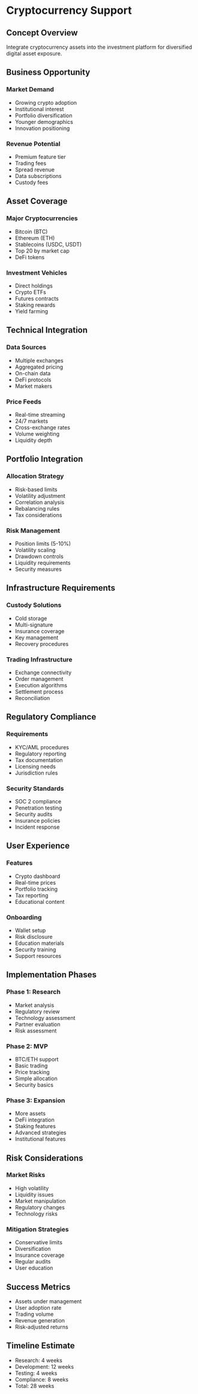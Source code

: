 # Cryptocurrency Support

## Concept Overview
Integrate cryptocurrency assets into the investment platform for diversified digital asset exposure.

## Business Opportunity

### Market Demand
- Growing crypto adoption
- Institutional interest
- Portfolio diversification
- Younger demographics
- Innovation positioning

### Revenue Potential
- Premium feature tier
- Trading fees
- Spread revenue
- Data subscriptions
- Custody fees

## Asset Coverage

### Major Cryptocurrencies
- Bitcoin (BTC)
- Ethereum (ETH)
- Stablecoins (USDC, USDT)
- Top 20 by market cap
- DeFi tokens

### Investment Vehicles
- Direct holdings
- Crypto ETFs
- Futures contracts
- Staking rewards
- Yield farming

## Technical Integration

### Data Sources
- Multiple exchanges
- Aggregated pricing
- On-chain data
- DeFi protocols
- Market makers

### Price Feeds
- Real-time streaming
- 24/7 markets
- Cross-exchange rates
- Volume weighting
- Liquidity depth

## Portfolio Integration

### Allocation Strategy
- Risk-based limits
- Volatility adjustment
- Correlation analysis
- Rebalancing rules
- Tax considerations

### Risk Management
- Position limits (5-10%)
- Volatility scaling
- Drawdown controls
- Liquidity requirements
- Security measures

## Infrastructure Requirements

### Custody Solutions
- Cold storage
- Multi-signature
- Insurance coverage
- Key management
- Recovery procedures

### Trading Infrastructure
- Exchange connectivity
- Order management
- Execution algorithms
- Settlement process
- Reconciliation

## Regulatory Compliance

### Requirements
- KYC/AML procedures
- Regulatory reporting
- Tax documentation
- Licensing needs
- Jurisdiction rules

### Security Standards
- SOC 2 compliance
- Penetration testing
- Security audits
- Insurance policies
- Incident response

## User Experience

### Features
- Crypto dashboard
- Real-time prices
- Portfolio tracking
- Tax reporting
- Educational content

### Onboarding
- Wallet setup
- Risk disclosure
- Education materials
- Security training
- Support resources

## Implementation Phases

### Phase 1: Research
- Market analysis
- Regulatory review
- Technology assessment
- Partner evaluation
- Risk assessment

### Phase 2: MVP
- BTC/ETH support
- Basic trading
- Price tracking
- Simple allocation
- Security basics

### Phase 3: Expansion
- More assets
- DeFi integration
- Staking features
- Advanced strategies
- Institutional features

## Risk Considerations

### Market Risks
- High volatility
- Liquidity issues
- Market manipulation
- Regulatory changes
- Technology risks

### Mitigation Strategies
- Conservative limits
- Diversification
- Insurance coverage
- Regular audits
- User education

## Success Metrics
- Assets under management
- User adoption rate
- Trading volume
- Revenue generation
- Risk-adjusted returns

## Timeline Estimate
- Research: 4 weeks
- Development: 12 weeks
- Testing: 4 weeks
- Compliance: 8 weeks
- Total: 28 weeks
